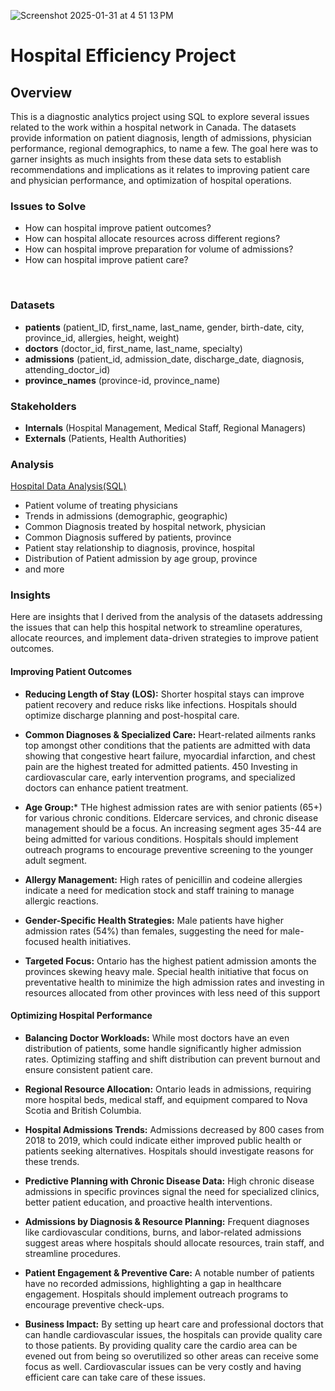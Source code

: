 
![Screenshot 2025-01-31 at 4 51 13 PM](https://github.com/user-attachments/assets/12f74564-4335-4d37-be5f-ebc121950525)

# Hospital Efficiency Project 

##     Overview  
This is a diagnostic analytics project using SQL to explore several issues related to the work within a hospital network in Canada. The datasets provide information on  patient diagnosis, length of admissions, physician performance, regional demographics, to name a few. The goal here was to garner insights as much insights from these data sets to establish recommendations and implications as it relates to improving patient care and physician performance, and optimization of hospital operations.   

###    Issues to Solve

- How can hospital improve patient outcomes? 
- How can hospital allocate resources across different regions?
- How can hospital improve preparation for volume of admissions?
- How can hospital improve patient care?
 
‭  
###     Datasets

-  **patients** 
(patient_ID, first_name, last_name, gender, birth-date, city, province_id, allergies, height, weight) 
- **doctors** 
(doctor_id, first_name, last_name, specialty)
- **admissions** 
(patient_id, admission_date, discharge_date, diagnosis, attending_doctor_id)
- **province_names** 
(province-id, province_name)


###   Stakeholders

- **Internals** 
(Hospital Management, Medical Staff, Regional Managers)
- **Externals** 
(Patients, Health Authorities)


###   Analysis 

[Hospital Data Analysis(SQL)](SQL/Projects/Hospital/sql-hospital.md)

- Patient volume of treating physicians 
- Trends in admissions (demographic, geographic)
- Common Diagnosis treated by hospital network, physician
- Common Diagnosis suffered by patients, province
- Patient stay relationship to diagnosis, province, hospital
- Distribution of Patient admission by age group, province
- and more


###   Insights

Here are insights that I derived from the analysis of the datasets addressing the issues that can help this hospital network to streamline operatures, allocate reources, and implement data-driven strategies to improve patient outcomes.  

#### Improving Patient Outcomes


-  **Reducing Length of Stay (LOS):** Shorter hospital stays can improve patient recovery and reduce risks like infections. Hospitals should optimize discharge planning and post-hospital care.
  
-  **Common Diagnoses & Specialized Care:** Heart-related ailments ranks top amongst other conditions that the patients are admitted with data showing that congestive heart failure, myocardial infarction, and chest pain are the highest treated for admitted patients. 450  Investing in cardiovascular care, early intervention programs, and specialized doctors can enhance patient treatment.   

-  **Age Group:***  THe highest admission rates are with senior patients (65+) for various chronic conditions. Eldercare services, and chronic disease management should be a focus. An increasing segment ages 35-44 are being admitted for various conditions. Hospitals should implement outreach programs to encourage preventive screening to the younger adult segment.

  
-  **Allergy Management:** High rates of penicillin and codeine allergies indicate a need for medication stock and staff training to manage allergic reactions.
  
-  **Gender-Specific Health Strategies:** Male patients have higher admission rates (54%) than females, suggesting the need for male-focused health initiatives.

  
-  **Targeted Focus:**  Ontario has the highest patient admission amonts the provinces skewing heavy male. Special health initiative that focus on preventative health to minimize the high admission rates and investing in resources allocated from other provinces with less need of this support

  
#### Optimizing Hospital Performance


-  **Balancing Doctor Workloads:** While most doctors have an even distribution of patients, some handle significantly higher admission rates. Optimizing staffing and shift distribution can prevent burnout and ensure consistent patient care.


-  **Regional Resource Allocation:** Ontario leads in admissions, requiring more hospital beds, medical staff, and equipment compared to Nova Scotia and British Columbia.

-  **Hospital Admissions Trends:** Admissions decreased by 800 cases from 2018 to 2019, which could indicate either improved public health or patients seeking alternatives. Hospitals should investigate reasons for these trends.
 
-  **Predictive Planning with Chronic Disease Data:** High chronic disease admissions in specific provinces signal the need for specialized clinics, better patient education, and proactive health interventions.

 
-  **Admissions by Diagnosis & Resource Planning:** Frequent diagnoses like cardiovascular conditions, burns, and labor-related admissions suggest areas where hospitals should allocate resources, train staff, and streamline procedures.

 
-  **Patient Engagement & Preventive Care:** A notable number of patients have no recorded admissions, highlighting a gap in healthcare engagement. Hospitals should implement outreach programs to encourage preventive check-ups.
  
- **Business Impact:** By setting up heart care and professional doctors that can handle cardiovascular
issues, the hospitals can provide quality care to those patients. By providing quality
care the cardio area can be evened out from being so overutilized so other areas can
receive some focus as well. Cardiovascular issues can be very costly and having
efficient care can take care of these issues.


 
